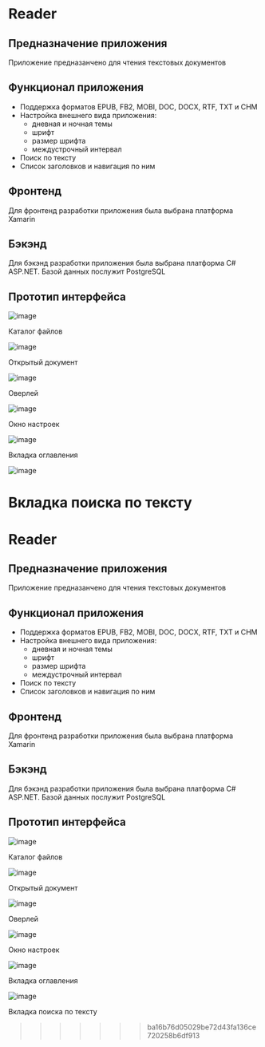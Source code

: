 # Reader
## Предназначение приложения
Приложение предназанчено для чтения текстовых документов
## Функционал приложения
- Поддержка форматов EPUB, FB2, MOBI, DOC, DOCX, RTF, TXT и CHM
- Настройка внешнего вида приложения:
  - дневная и ночная темы
  - шрифт
  - размер шрифта
  - междустрочный интервал
- Поиск по тексту
- Список заголовков и навигация по ним
## Фронтенд
Для фронтенд разработки приложения была выбрана платформа Xamarin
## Бэкэнд
Для бэкэнд разработки приложения была выбрана платформа C# ASP.NET. Базой данных послужит PostgreSQL
## Прототип интерфейса
![image](https://github.com/user-attachments/assets/0460446a-1935-41ed-b715-4699bac4843f)

Каталог файлов

![image](https://github.com/user-attachments/assets/2eb37347-d13a-4ec6-bb9a-481ff79396f6)

Открытый документ

![image](https://github.com/user-attachments/assets/5dd2e9c2-429d-4471-936a-ea47b406878f)

Оверлей

![image](https://github.com/user-attachments/assets/5d6049cb-4f59-49d5-9e3a-15859c513e42)

Окно настроек

![image](https://github.com/user-attachments/assets/7e88cb8f-3835-4f94-897e-6b35539da8cb)

Вкладка оглавления

![image](https://github.com/user-attachments/assets/1ad64ac6-3fb1-40f6-8a18-ec7700236def)

Вкладка поиска по тексту
=======
# Reader
## Предназначение приложения
Приложение предназанчено для чтения текстовых документов
## Функционал приложения
- Поддержка форматов EPUB, FB2, MOBI, DOC, DOCX, RTF, TXT и CHM
- Настройка внешнего вида приложения:
  - дневная и ночная темы
  - шрифт
  - размер шрифта
  - междустрочный интервал
- Поиск по тексту
- Список заголовков и навигация по ним
## Фронтенд
Для фронтенд разработки приложения была выбрана платформа Xamarin
## Бэкэнд
Для бэкэнд разработки приложения была выбрана платформа C# ASP.NET. Базой данных послужит PostgreSQL
## Прототип интерфейса
![image](https://github.com/user-attachments/assets/0460446a-1935-41ed-b715-4699bac4843f)

Каталог файлов

![image](https://github.com/user-attachments/assets/2eb37347-d13a-4ec6-bb9a-481ff79396f6)

Открытый документ

![image](https://github.com/user-attachments/assets/5dd2e9c2-429d-4471-936a-ea47b406878f)

Оверлей

![image](https://github.com/user-attachments/assets/5d6049cb-4f59-49d5-9e3a-15859c513e42)

Окно настроек

![image](https://github.com/user-attachments/assets/7e88cb8f-3835-4f94-897e-6b35539da8cb)

Вкладка оглавления

![image](https://github.com/user-attachments/assets/1ad64ac6-3fb1-40f6-8a18-ec7700236def)

Вкладка поиска по тексту
>>>>>>> ba16b76d05029be72d43fa136ce720258b6df913
